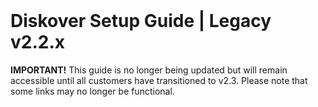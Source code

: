 <br>
<h1>Diskover Setup Guide | Legacy v2.2.x </h1>

**IMPORTANT!** This guide is no longer being updated but will remain accessible until all customers have transitioned to v2.3. Please note that some links may no longer be functional.
